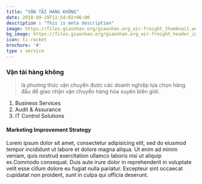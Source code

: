 ```yaml
---
title: "VẬN TẢI HÀNG KHÔNG"
date: 2018-09-29T11:54:02+06:00
description : "This is meta description"
image: https://files.giaonhan.org/giaonhan.org_air-freight_thumbnail.webp
bg_image: https://files.giaonhan.org/giaonhan.org_air-freight_header_img.webp
icon: ti-rocket
brochure: '#'
type : service
---
```


### Vận tải hàng không


>là phương thức vận chuyển được các doanh nghiệp lựa chọn hàng đầu để giao nhận vận chuyển hàng hóa xuyên biên giới.

1. Business Services
2. Audit & Assurance
3. IT Control Solutions

#### Marketing Improvement Strategy
Lorem ipsum dolor sit amet, consectetur adipisicing elit, sed do eiusmod tempor incididunt ut labore et dolore magna aliqua. Ut enim ad minim veniam, quis nostrud exercitation ullamco laboris nisi ut aliquip ex.Commodo consequat. Duis aute irure dolor in reprehenderit in voluptate velit esse cillum dolore eu fugiat nulla pariatur. Excepteur sint occaecat cupidatat non proident, sunt in culpa qui officia deserunt.

